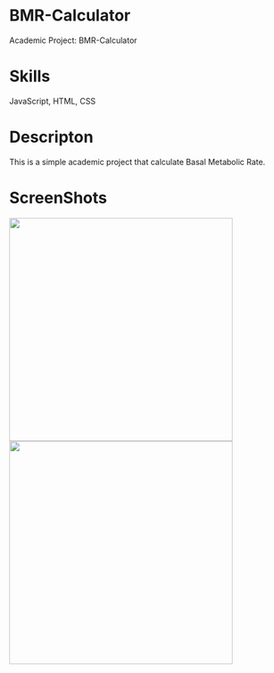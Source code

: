 # BMR-Calculator
Academic Project: BMR-Calculator

Skills
======
JavaScript, HTML, CSS

Descripton
===========
This is a simple academic project that calculate Basal Metabolic Rate. 

ScreenShots
=
<img src="https://user-images.githubusercontent.com/59883982/83173023-6b385e80-a0e6-11ea-9356-39e0c6b48445.jpg" width="400"></img>
<img src="https://user-images.githubusercontent.com/59883982/83173030-6c698b80-a0e6-11ea-8fa5-10fe155107c3.jpg" width="400"></img>

